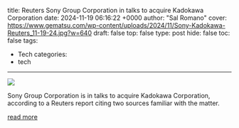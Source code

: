 title: Reuters Sony Group Corporation in talks to acquire Kadokawa Corporation
date: 2024-11-19 06:16:22 +0000
author: "Sal Romano"
cover: https://www.gematsu.com/wp-content/uploads/2024/11/Sony-Kadokawa-Reuters_11-19-24.jpg?w=640
draft: false
top: false
type: post
hide: false
toc: false
tags:
  - Tech
categories:
  - tech
---

![](https://www.gematsu.com/wp-content/uploads/2024/11/Sony-Kadokawa-Reuters_11-19-24.jpg?w=640)

Sony Group Corporation is in talks to acquire Kadokawa Corporation, according to a Reuters report citing two sources familiar with the matter.

[read more](https://www.gematsu.com/2024/11/reuters-sony-group-corporation-in-talks-to-acquire-kadokawa-corporation)
